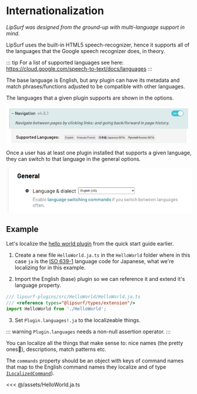 # Internationalization

_LipSurf was designed from the ground-up with multi-language support in mind._


LipSurf uses the built-in HTML5 speech-recognizer, hence it supports all of the languages that
the Google speech recognizer does, in theory.

::: tip
For a list of supported languages see here: <https://cloud.google.com/speech-to-text/docs/languages>
:::

The base language is English, but any plugin can have its metadata and match phrases/functions adjusted to be compatible with other languages.

The languages that a given plugin supports are shown in the options.

![Screenshot of plugin's supported languages](./assets/img/plugin-supported-langs.png)

Once a user has at least one plugin installed that supports a given language, they can switch to that language in the general options.

![Screenshot of language selection in the options](./assets/img/lang-option.png)

## Example
Let's localize the [hello world plugin](/quick-start.md#hello-world-plugin) from the quick start guide earlier.

 1. Create a new file `HelloWorld.ja.ts` in the `HelloWorld` folder where in this case `ja` is the [ISO 639-1](https://en.wikipedia.org/wiki/List_of_ISO_639-1_codes) language code for Japanese, what we're localizing for in this example.

 2. Import the English (base) plugin so we can reference it and extend it's language property.

 ```ts
 /// lipsurf-plugins/src/HelloWorld/HelloWorld.ja.ts
 /// <reference types="@lipsurf/types/extension"/>
 import HelloWorld from './HelloWorld';
 ```

  3. Set `Plugin.languages!.ja` to the localizeable things.

::: warning
`Plugin.languages` needs a non-null assertion operator.
:::

  You can localize all the things that make sense to: nice names (the pretty ones🌼), descriptions, match patterns etc.

  The `commands` property should be an object with keys of command names that map to the English command names they localize and of type [`ILocalizedCommand`](/api-reference/command.md#ilocalizedcommand)).

<<< @/assets/HelloWorld.ja.ts
